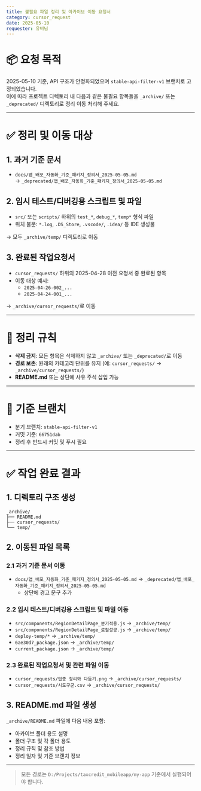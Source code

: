 ```yaml
---
title: 불필요 파일 정리 및 아카이브 이동 요청서
category: cursor_request
date: 2025-05-10
requester: 유비님
---
```


# 📦 요청 목적

2025-05-10 기준, API 구조가 안정화되었으며 `stable-api-filter-v1` 브랜치로 고정되었습니다.  
이에 따라 프로젝트 디렉토리 내 다음과 같은 불필요 항목들을 `_archive/` 또는 `_deprecated/` 디렉토리로 정리 이동 처리해 주세요.

---

# ✅ 정리 및 이동 대상

## 1. 과거 기준 문서

- `docs/앱_배포_자동화_기준_패키지_정의서_2025-05-05.md`  
  → `_deprecated/앱_배포_자동화_기준_패키지_정의서_2025-05-05.md`

## 2. 임시 테스트/디버깅용 스크립트 및 파일

- `src/` 또는 `scripts/` 하위의 `test_*`, `debug_*`, `temp*` 형식 파일
- 위치 불문: `*.log`, `.DS_Store`, `.vscode/`, `.idea/` 등 IDE 생성물

→ 모두 `_archive/temp/` 디렉토리로 이동

## 3. 완료된 작업요청서

- `cursor_requests/` 하위의 2025-04-28 이전 요청서 중 완료된 항목
- 이동 대상 예시:
  - `2025-04-26-002_...`
  - `2025-04-24-001_...`

→ `_archive/cursor_requests/`로 이동

---

# 📂 정리 규칙

- **삭제 금지**: 모든 항목은 삭제하지 않고 `_archive/` 또는 `_deprecated/`로 이동
- **경로 보존**: 원래의 카테고리 단위를 유지 (예: `cursor_requests/` → `_archive/cursor_requests/`)
- **README.md** 또는 상단에 사유 주석 삽입 가능

---

# 🧭 기준 브랜치

- 분기 브랜치: `stable-api-filter-v1`
- 커밋 기준: `66751dab`
- 정리 후 반드시 커밋 및 푸시 필요

---

# ✅ 작업 완료 결과

## 1. 디렉토리 구조 생성

```
_archive/
├── README.md
├── cursor_requests/
└── temp/
```

## 2. 이동된 파일 목록

### 2.1 과거 기준 문서 이동
- `docs/앱_배포_자동화_기준_패키지_정의서_2025-05-05.md` → `_deprecated/앱_배포_자동화_기준_패키지_정의서_2025-05-05.md`
  - 상단에 경고 문구 추가

### 2.2 임시 테스트/디버깅용 스크립트 및 파일 이동
- `src/components/RegionDetailPage_분기적용.js` → `_archive/temp/`
- `src/components/RegionDetailPage_로컬성공.js` → `_archive/temp/`
- `deploy-temp/*` → `_archive/temp/`
- `6ae30d7_package.json` → `_archive/temp/`
- `current_package.json` → `_archive/temp/`

### 2.3 완료된 작업요청서 및 관련 파일 이동
- `cursor_requests/업종 정리와 다듬기.png` → `_archive/cursor_requests/`
- `cursor_requests/시도구군.csv` → `_archive/cursor_requests/`

## 3. README.md 파일 생성

`_archive/README.md` 파일에 다음 내용 포함:
- 아카이브 폴더 용도 설명
- 폴더 구조 및 각 폴더 용도
- 정리 규칙 및 참조 방법
- 정리 일자 및 기준 브랜치 정보

---

> 모든 경로는 `D:/Projects/taxcredit_mobileapp/my-app` 기준에서 실행되어야 합니다.
